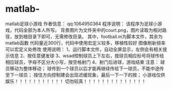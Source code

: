 # matlab-
matlab足球小游戏
作者信息：
    qq:1064950364
程序说明：
    该程序为足球小游戏，代码全部为本人所写。
    背景图片为文件夹中的court.png，图片读取为相对路径，放到根目录下即可，无需修改目录。
    其中，football.m为脚本文件，其余为matlab函数
    代码量近300行，代码中使用宏定义较多，移植性较好
    图像刷新频率可以宏定义处修改
使用说明：
    1、运行脚本文件，自动全屏显示，左侧会有相关提示信息
    2、按任意键发球
    3、wsad控制球员上下左右，按球员相应标号将球传给相应球员，字母不区分大小写，按空格射门
    4、射门后进球，游戏结束
注意：
    球员移动为整体移动；
    球传到一个球员以后才能再继续传给下一球员，不能中途传至下一球员；
    按住方向控制建会出现迟缓现象，最后一下一下的按；
小游戏仅供娱乐！！！！！！！！！！！
切勿较真！！！！！！！！！！！！！！
